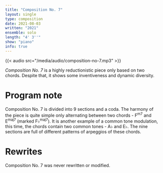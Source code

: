 ```yaml
---
title: "Composition No. 7"
layout: single
type: composition
date: 2021-08-03
written: "2021"
ensemble: solo
length: "4' 3''"
show: "piano"
info: true
---
```


{{< audio src="/media/audio/composition-no-7.mp3" >}}

*Composition No. 7* is a highly reductionistic piece only based on two chords. Despite that, it shows some inventiveness and dynamic diversity.

# Program note

Composition No. 7 is divided into 9 sections and a coda. The harmony of the piece is quite simple only alternating between two chords - F<sup>m7</sup> and E<sup>maj7</sup> (marked F&#9837;<sup>maj7</sup>). It is another example of a common tone modulation, this time, the chords contain two common tones - A&#9837; and E&#9837;. The nine sections are full of different patterns of arpeggios of these chords. 

# Rewrites

Composition No. 7 was never rewritten or modified.